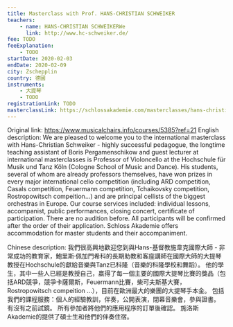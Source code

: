 ```yaml
---
title: Masterclass with Prof. HANS-CHRISTIAN SCHWEIKER
teachers:
	- name: HANS-CHRISTIAN SCHWEIKERWe
	  link: http://www.hc-schweiker.de/
fee: TODO
feeExplanation: 
	- TODO
startDate: 2020-02-03
endDate: 2020-02-09
city: Zschepplin
country: 德國
instruments:
	- 大提琴
	- TODO
registrationLink: TODO
masterclassLink: https://schlossakademie.com/masterclasses/hans-christian-schweiker
---
```

Original link: https://www.musicalchairs.info/courses/5385?ref=21
English description:
We are pleased to welcome you to the international masterclass with Hans-Christian Schweiker - highly successful pedagogue, the longtime teaching assistant of Boris Pergamenschikow and guest lecturer at international masterclasses is Professor of Violoncello at the Hochschule für Musik und Tanz Köln (Cologne School of Music and Dance).
 His students, several of whom are already professors themselves, have won prizes in every major international cello competition (including ARD competition, Casals competition, Feuermann competition, Tchaikovsky competition, Rostropowitsch compeition…) and are principal cellists of the biggest orchestras in Europe.
Our course services included: individual lessons, accompanist, public performances, closing concert, certificate of participation.
 There are no audition before.
 All participants will be confirmed after the order of their application.
Schloss Akademie offers accommodation for master students and their accompaniment.
​

Chinese description:
我們很高興地歡迎您到與Hans-基督教施韋克國際大師 - 非常成功的教育家，鮑里斯·佩加門希科的長期助教和客座講師在國際大師的大提琴教授在Hochschule的獻給音樂與Tanz已科隆（音樂的科隆學校和舞蹈）。
他的學生，其中一些人已經是教授自己，贏得了每一個主要的國際大提琴比賽的獎品（包括ARD競爭，競爭卡薩爾斯，Feuermann比賽，柴可夫斯基大賽，Rostropowitsch compeition ...），目前在歐洲最大的樂團的大提琴手本金。
包括我們的課程服務：個人的經驗教訓，伴奏，公開表演，閉幕音樂會，參與證書。
有沒有之前試鏡。
所有參加者將他們的應用程序的訂單後確認。
施洛斯Akademie的提供了碩士生和他們的伴奏住宿。

